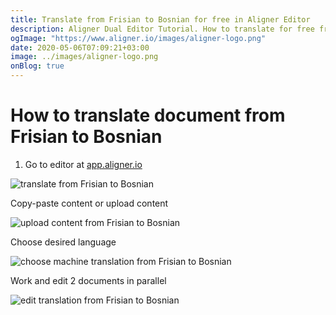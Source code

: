 ```yaml
---
title: Translate from Frisian to Bosnian for free in Aligner Editor
description: Aligner Dual Editor Tutorial. How to translate for free from Frisian to Bosnian. Aligner is multilingual document management platform. 
ogImage: "https://www.aligner.io/images/aligner-logo.png"
date: 2020-05-06T07:09:21+03:00
image: ../images/aligner-logo.png
onBlog: true
---
```


# How to translate document from Frisian to Bosnian

1. Go to editor at [app.aligner.io](https://app.aligner.io "Aligner App web page")

![translate from Frisian to Bosnian](../aligner-blank-editor.png "translate from Frisian to Bosnian")

Copy-paste content or upload content

![upload content from Frisian to Bosnian](../aligner-uploaded-document.png "upload content from Frisian to Bosnian")

Choose desired language

![choose machine translation from Frisian to Bosnian](../aligner-language-dropdown.png "choose machine translation from Frisian to Bosnian")

Work and edit 2 documents in parallel

![edit translation from Frisian to Bosnian](../aligner-double-sitded-editor.png "edit translation from Frisian to Bosnian")

